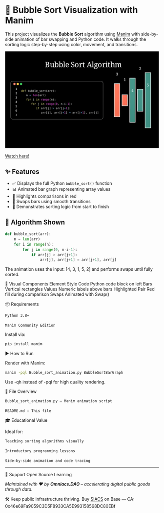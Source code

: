 # 🔁 Bubble Sort Visualization with Manim

This project visualizes the **Bubble Sort** algorithm using [Manim](https://www.manim.community/) with side-by-side animation of bar swapping and Python code. It walks through the sorting logic step-by-step using color, movement, and transitions.

![Preview](preview.png)

[Watch here!](https://youtu.be/yBFVHNReUy0)

## ✨ Features

- ✅ Displays the full Python `bubble_sort()` function
- 📊 Animated bar graph representing array values
- 🔴 Highlights comparisons in red
- 🔁 Swaps bars using smooth transitions
- 🧠 Demonstrates sorting logic from start to finish

## 🧮 Algorithm Shown

```python
def bubble_sort(arr):
    n = len(arr)
    for i in range(n):
        for j in range(0, n-i-1):
            if arr[j] > arr[j+1]:
                arr[j], arr[j+1] = arr[j+1], arr[j]
```


The animation uses the input: [4, 3, 1, 5, 2] and performs swaps until fully sorted.

🎨 Visual Components
Element	Style
Code	Python code block on left
Bars	Vertical rectangles
Values	Numeric labels above bars
Highlighted Pair	Red fill during comparison
Swaps	Animated with Swap()

📦 Requirements

    Python 3.8+

    Manim Community Edition

Install via:

```bash
pip install manim
```

▶️ How to Run

Render with Manim:

```bash
manim -pql Bubble_sort_animation.py BubbleSortBarGraph
```

Use -qh instead of -pql for high quality rendering.

📁 File Overview

    Bubble_sort_animation.py — Manim animation script

    README.md — This file

🎓 Educational Value

Ideal for:

    Teaching sorting algorithms visually

    Introductory programming lessons

    Side-by-side animation and code tracing



---
🤝 Support Open Source Learning

*Maintained with ❤️ by **Omniacs.DAO** – accelerating digital public goods through data.*

🛠️ Keep public infrastructure thriving. Buy [$IACS](http://dexscreener.com/base/0xd4d742cc8f54083f914a37e6b0c7b68c6005a024) on Base — CA: 0x46e69Fa9059C3D5F8933CA5E993158568DC80EBf
